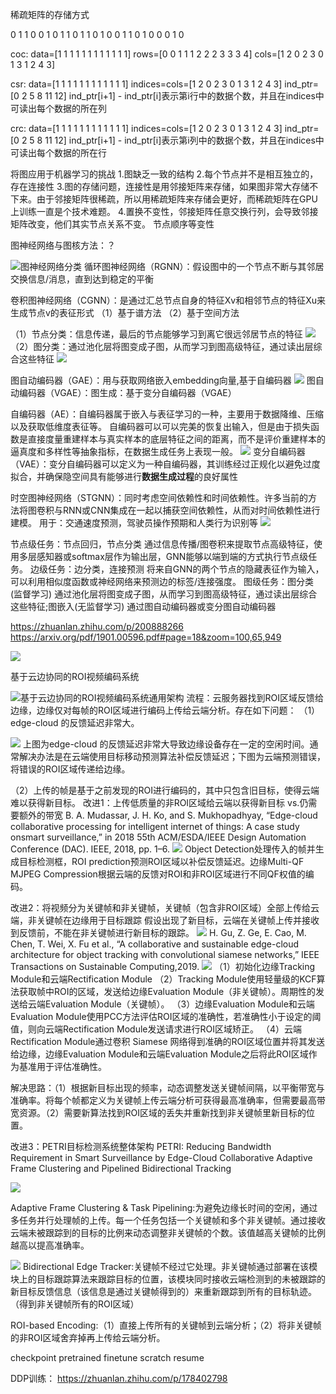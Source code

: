 稀疏矩阵的存储方式

0 1 1 0 0
1 0 1 1 0
1 1 0 1 0
0 1 1 0 1
0 0 0 1 0

coc:
data=\[1 1 1 1 1 1 1 1 1 1 1 1\]
rows=\[0 0 1 1 1 2 2 2 3 3 3 4\]
cols=\[1 2 0 2 3 0 1 3 1 2 4 3\]

csr:
data=\[1 1 1 1 1 1 1 1 1 1 1 1\]
indices=cols=\[1 2 0 2 3 0 1 3 1 2 4 3\]
ind_ptr=\[0 2 5 8 11 12\]
ind_ptr\[i+1\] - ind_ptr\[i\]表示第i行中的数据个数，并且在indices中可读出每个数据的所在列


crc:
data=\[1 1 1 1 1 1 1 1 1 1 1 1\]
indices=cols=\[1 2 0 2 3 0 1 3 1 2 4 3\]
ind_ptr=\[0 2 5 8 11 12\]
ind_ptr\[i+1\] - ind_ptr\[i\]表示第i列中的数据个数，并且在indices中可读出每个数据的所在行

将图应用于机器学习的挑战
1.图缺乏一致的结构
2.每个节点并不是相互独立的，存在连接性
3.图的存储问题，连接性是用邻接矩阵来存储，如果图非常大存储不下来。由于邻接矩阵很稀疏，所以用稀疏矩阵来存储会更好，而稀疏矩阵在GPU上训练一直是个技术难题。
4.置换不变性，邻接矩阵任意交换行列，会导致邻接矩阵改变，他们其实节点关系不变。
节点顺序等变性

图神经网络与图核方法：？


![图神经网络分类](https://raw.githubusercontent.com/zjc0000/story_images/main/小书匠/1665814700600.png)
循环图神经网络（RGNN）：假设图中的一个节点不断与其邻居交换信息/消息，直到达到稳定的平衡

卷积图神经网络（CGNN）：是通过汇总节点自身的特征Xv和相邻节点的特征Xu来生成节点v的表征形式
（1）基于谱方法
（2）基于空间方法

（1）节点分类：信息传递，最后的节点能够学习到离它很远邻居节点的特征
![](https://raw.githubusercontent.com/zjc0000/story_images/main/小书匠/1665818817431.png)
（2）图分类：通过池化层将图变成子图，从而学习到图高级特征，通过读出层综合这些特征
![](https://raw.githubusercontent.com/zjc0000/story_images/main/小书匠/1665818828585.png)

图自动编码器（GAE）：用与获取网络嵌入embedding向量,基于自编码器
![](https://raw.githubusercontent.com/zjc0000/story_images/main/小书匠/1665817914133.png)
图自动编码器（VGAE）：图生成：基于变分自编码器（VGAE）

自编码器（AE）：自编码器属于嵌入与表征学习的一种，主要用于数据降维、压缩以及获取低维度表征等。
自编码器可以可以完美的恢复出输入，但是由于损失函数是直接度量重建样本与真实样本的底层特征之间的距离，而不是评价重建样本的逼真度和多样性等抽象指标，在数据生成任务上表现一般。
![](https://raw.githubusercontent.com/zjc0000/story_images/main/小书匠/1665818615987.png)
变分自编码器（VAE）：变分自编码器可以定义为一种自编码器，其训练经过正规化以避免过度拟合，并确保隐空间具有能够进行**数据生成过程**的良好属性

时空图神经网络（STGNN）：同时考虑空间依赖性和时间依赖性。许多当前的方法将图卷积与RNN或CNN集成在一起以捕获空间依赖性，从而对时间依赖性进行建模。
用于：交通速度预测，驾驶员操作预期和人类行为识别等
![](https://raw.githubusercontent.com/zjc0000/story_images/main/小书匠/1665819600788.png)

节点级任务：节点回归，节点分类  通过信息传播/图卷积来提取节点高级特征，使用多层感知器或softmax层作为输出层，GNN能够以端到端的方式执行节点级任务。
边级任务：边分类，连接预测  将来自GNN的两个节点的隐藏表征作为输入，可以利用相似度函数或神经网络来预测边的标签/连接强度。
图级任务：图分类(监督学习) 通过池化层将图变成子图，从而学习到图高级特征，通过读出层综合这些特征;图嵌入(无监督学习) 通过图自动编码器或变分图自动编码器

https://zhuanlan.zhihu.com/p/200888266
https://arxiv.org/pdf/1901.00596.pdf#page=18&zoom=100,65,949




![](https://raw.githubusercontent.com/zjc0000/story_images/main/小书匠/1666228669069.png)



基于云边协同的ROI视频编码系统

![基于云边协同的ROI视频编码系统通用架构](https://raw.githubusercontent.com/zjc0000/story_images/main/小书匠/1666230684723.png)
流程：云服务器找到ROI区域反馈给边缘，边缘仅对每帧的ROI区域进行编码上传给云端分析。存在如下问题：
（1）edge-cloud 的反馈延迟非常大。

![](https://raw.githubusercontent.com/zjc0000/story_images/main/小书匠/1666232841254.png)
上图为edge-cloud 的反馈延迟非常大导致边缘设备存在一定的空闲时间。通常解决办法是在云端使用目标移动预测算法补偿反馈延迟；下图为云端预测错误，将错误的ROI区域传递给边缘。

（2）上传的帧是基于之前发现的ROI进行编码的，其中只包含旧目标，使得云端难以获得新目标。
改进1：上传低质量的非ROI区域给云端以获得新目标 vs.仍需要额外的带宽
B. A. Mudassar, J. H. Ko, and S. Mukhopadhyay, “Edge-cloud collaborative processing for intelligent internet of things: A case study onsmart surveillance,” in 2018 55th ACM/ESDA/IEEE Design Automation Conference (DAC). IEEE, 2018, pp. 1–6.
![](https://raw.githubusercontent.com/zjc0000/story_images/main/小书匠/1666261047414.png)
Object Detection处理传入的帧并生成目标检测框，ROI prediction预测ROI区域以补偿反馈延迟。边缘Multi-QF MJPEG Compression根据云端的反馈对ROI和非ROI区域进行不同QF权值的编码。


改进2：将视频分为关键帧和非关键帧，关键帧（包含非ROI区域）全部上传给云端，非关键帧在边缘用于目标跟踪
假设出现了新目标，云端在关键帧上传并接收到反馈前，不能在非关键帧进行新目标的跟踪。
![](https://raw.githubusercontent.com/zjc0000/story_images/main/小书匠/1666233536553.png)
H. Gu, Z. Ge, E. Cao, M. Chen, T. Wei, X. Fu et al., “A collaborative and sustainable edge-cloud architecture for object tracking with convolutional siamese networks,” IEEE Transactions on Sustainable Computing,2019.
![](https://raw.githubusercontent.com/zjc0000/story_images/main/小书匠/1666250752135.png)
（1）初始化边缘Tracking Module和云端Rectification Module
（2）Tracking Module使用轻量级的KCF算法获取帧中ROI的区域，发送给边缘Evaluation Module（非关键帧）。周期性的发送给云端Evaluation Module（关键帧）。
（3）边缘Evaluation Module和云端Evaluation Module使用PCC方法评估ROI区域的准确性，若准确性小于设定的阈值，则向云端Rectification Module发送请求进行ROI区域矫正。
（4）云端Rectification Module通过卷积 Siamese 网络得到准确的ROI区域位置并将其发送给边缘，边缘Evaluation Module和云端Evaluation Module之后将此ROI区域作为基准用于评估准确性。


解决思路：（1）根据新目标出现的频率，动态调整发送关键帧间隔，以平衡带宽与准确率。将每个帧都定义为关键帧上传云端分析可获得最高准确率，但需要最高带宽资源。（2）需要新算法找到ROI区域的丢失并重新找到非关键帧里新目标的位置。

改进3：PETRI目标检测系统整体架构
PETRI: Reducing Bandwidth Requirement in Smart Surveillance by Edge-Cloud Collaborative Adaptive Frame Clustering and Pipelined Bidirectional Tracking

![](https://raw.githubusercontent.com/zjc0000/story_images/main/小书匠/1666235794503.png)

Adaptive Frame Clustering & Task Pipelining:为避免边缘长时间的空闲，通过多任务并行处理帧的上传。每一个任务包括一个关键帧和多个非关键帧。通过接收云端未被跟踪到的目标的比例来动态调整非关键帧的个数。该值越高关键帧的比例越高以提高准确率。

![](https://raw.githubusercontent.com/zjc0000/story_images/main/小书匠/1666236381272.png)
Bidirectional Edge Tracker:关键帧不经过它处理。非关键帧通过部署在该模块上的目标跟踪算法来跟踪目标的位置，该模块同时接收云端检测到的未被跟踪的新目标反馈信息（该信息是通过关键帧得到的）来重新跟踪到所有的目标轨迹。（得到非关键帧所有的ROI区域）

ROI-based Encoding:（1）直接上传所有的关键帧到云端分析；（2）将非关键帧的非ROI区域舍弃掉再上传给云端分析。



checkpoint
pretrained
finetune
scratch
resume



DDP训练： https://zhuanlan.zhihu.com/p/178402798
